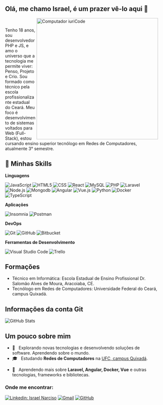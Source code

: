 ## Olá, me chamo Israel, é um prazer vê-lo aqui 👋

<img src="https://raw.githubusercontent.com/MicaelliMedeiros/micaellimedeiros/master/image/computer-illustration.png" min-width="400px" max-width="400px" width="400px" align="right" alt="Computador iuriCode">
<br/>

<p align="left">
Tenho 18 anos, sou desenvolvedor PHP e JS, e amo o universo que a tecnologia me permite viver: Penso, Projeto e Crio. Sou formado como técnico pela escola profissionalizante estadual do Ceará. Meu foco é desenvolvimento de sistemas voltados para Web (Full-Stack), estou cursando ensino superior tecnólogo em Redes de Computadores, atualmente 3° semestre.
</p>

## 🚀 Minhas Skills

  **Linguagens**

  ![JavaScript](https://img.shields.io/badge/-JavaScript-333333?style=flat&logo=javascript)
  ![HTML5](https://img.shields.io/badge/-HTML5-333333?style=flat&logo=HTML5)
  ![CSS](https://img.shields.io/badge/-CSS-333333?style=flat&logo=CSS3&logoColor=1572B6)
  ![React](https://img.shields.io/badge/-React-333333?style=flat&logo=react)
  ![MySQL](https://img.shields.io/badge/-MySQL-333333?style=flat&logo=mysql)
  ![PHP](https://img.shields.io/badge/-PHP-333333?style=flat&logo=php)
  ![Laravel](https://img.shields.io/badge/-Laravel-333333?style=flat&logo=laravel)
  ![Node.js](https://img.shields.io/badge/-Node.js-333333?style=flat&logo=node.js)
  ![Mongodb](https://img.shields.io/badge/-Mongodb-333333?style=flat&logo=mongodb)
  ![Angular](https://img.shields.io/badge/-Angular-333333?style=flat&logo=angular)
  ![Vue.js](https://img.shields.io/badge/-Vue.js-333333?style=flat&logo=vue.js)
  ![Python](https://img.shields.io/badge/-Python-333333?style=flat&logo=python)
  ![Docker](https://img.shields.io/badge/-Docker-333333?style=flat&logo=docker)
  ![TypeScript](https://img.shields.io/badge/-TypeScript-333333?style=flat&logo=typescript)
  
  **Aplicações**

  ![Insomnia](https://img.shields.io/badge/-Insomnia-333333?style=flat&logo=insomnia)
  ![Postman](https://img.shields.io/badge/-Postman-333333?style=flat&logo=postman)

  **DevOps**

  ![Git](https://img.shields.io/badge/-Git-333333?style=flat&logo=git)
  ![GitHub](https://img.shields.io/badge/-GitHub-333333?style=flat&logo=github)
  ![Bitbucket](https://img.shields.io/badge/-Bitbucket-333333?style=flat&logo=bitbucket)

  **Ferramentas de Desenvolvimento**

  ![Visual Studio Code](https://img.shields.io/badge/-Visual%20Studio%20Code-333333?style=flat&logo=visual-studio-code&logoColor=007ACC)
  ![Trello](https://img.shields.io/badge/-Trello-333333?style=flat&logo=trello&logoColor=007ACC)
  <!-- ![Figma](https://img.shields.io/badge/-Figma-333333?style=flat&logo=figma&logoColor=007ACC)
  ![Adobe XD](https://img.shields.io/badge/-Adobe%20XD-333333?style=flat&logo=adobe-xd&logoColor=007ACC) -->

## Formações
 - Técnico em Informática: Escola Estadual de Ensino Profissional Dr. Salomão Alves de Moura, Aracoiaba, CE.
 - Tecnólogo em Redes de Computadores: Universidade Federal do Ceará, campus Quixadá.

## Informações da conta Git

![GitHub Stats](https://github-readme-stats.vercel.app/api?username=IsraelSnar&show_icons=true&bg_color=1A1B27&text_color=fff)

<!-- ![GitHub Stats](https://github-readme-stats.vercel.app/api?username=IsraelSnar&show_icons=true&&theme=tokyonight) -->

<!-- Linguagens mais usadas -->
<!-- [![Top Langs](https://github-readme-stats.vercel.app/api/top-langs/?username=IsraelSnar)](https://github.com/IsraelSnar/github-readme-stats) -->

<!-- Linguagens mais usadas compacto -->
<!-- [![Top Langs](https://github-readme-stats.vercel.app/api/top-langs/?username=IsraelSnar&layout=compact)](https://github.com/IsraelSnar/github-readme-stats) -->

## Um pouco sobre mim
- 🤔 &nbsp; Explorando novas tecnologias e desenvolvendo soluções de software. Aprendendo sobre o mundo.
- 🎓 &nbsp; Estudando **Redes de Computadores** na <a href="https://www.quixada.ufc.br/">UFC, campus Quixadá</a>.
<!-- - 💼 &nbsp; Trabalhando como **ÁREA EM QUE VOCÊ TRABALHA** na <a href="LINK DA EMPRESA">EMPRESA</a> -->
- 🌱 &nbsp; Aprendendo mais sobre **Laravel, Angular, Docker, Vue** e outras tecnologias, frameworks e bibliotecas.

### Onde me encontrar:

[![Linkedin: Israel Narciso](https://img.shields.io/badge/-Israel_Narciso-blue?style=flat-square&logo=Linkedin&logoColor=white&link=https://www.linkedin.com/in/israel-narciso-0a8272166/)](https://www.linkedin.com/in/israel-narciso-0a8272166/)
[![Gmail](https://img.shields.io/badge/-israelsnar@gmail.com-006bed?style=flat-square&logo=Gmail&logoColor=white&link=mailto:israelsnar@gmail.com)](mailto:israelsnar@gmail.com)
[![GitHub](https://img.shields.io/badge/-IsraelSnar-white?label=GitHub&style=flat-square&logo=Github&logoColor=white)](https://github.com/IsraelSnar)

<!-- [![GitHub](https://img.shields.io/github/followers/IsraelSnar?label=follow&style=social)](https://github.com/IsraelSnar) -->


<!--
**IsraelSnar/IsraelSnar** is a ✨ _special_ ✨ repository because its `README.md` (this file) appears on your GitHub profile.

Here are some ideas to get you started:

- 🔭 I’m currently working on ...
- 🌱 I’m currently learning ...
- 👯 I’m looking to collaborate on ...
- 🤔 I’m looking for help with ...
- 💬 Ask me about ...
- 📫 How to reach me: ...
- 😄 Pronouns: ...
- ⚡ Fun fact: ...
-->
<!-- ![](https://komarev.com/ghpvc/?username=IsraelSnar) -->